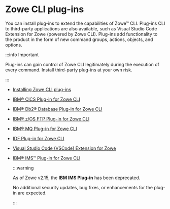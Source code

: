 # Zowe CLI plug-ins

You can install plug-ins to extend the capabilities of Zowe&trade; CLI. Plug-ins CLI to third-party applications are also available, such as Visual Studio Code Extension for Zowe (powered by Zowe CLI). Plug-ins add functionality to the product in the form of new command groups, actions, objects, and options.

:::info Important

Plug-ins can gain control of Zowe CLI legitimately during the execution of every command. Install third-party plug-ins at your own risk.

:::

- [Installing Zowe CLI plug-ins](cli-installplugins.md)
- [IBM® CICS Plug-in for Zowe CLI](cli-cicsplugin.md)
- [IBM® Db2® Database Plug-in for Zowe CLI](cli-db2plugin.md)
- [IBM® z/OS FTP Plug-in for Zowe CLI](cli-ftpplugin.md)
- [IBM® MQ Plug-in for Zowe CLI](cli-mqplugin.md)
- [IDF Plug-in for Zowe CLI](cli-idfplugin.md)
- [Visual Studio Code (VSCode) Extension for Zowe](ze-install.md)

- [IBM® IMS™ Plug-in for Zowe CLI](cli-imsplugin.md)

    :::warning

    As of Zowe v2.15, the **IBM IMS Plug-in** has been deprecated.

    No additional security updates, bug fixes, or enhancements for the plug-in are expected.

    :::
